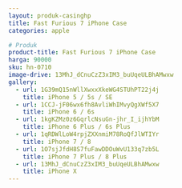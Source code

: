 ```yaml
---
layout: produk-casinghp
title: Fast Furious 7 iPhone Case
categories: apple

# Produk
product-title: Fast Furious 7 iPhone Case
harga: 90000
sku: hn-0710
image-drive: 13MhJ_dCnuCzZ3xIM3_buUqeULBhAMwxw
gallery:
  - url: 1G39mQ15nWllXwxxXkeWG4STUhPT22j4j
    title: iPhone 5 / 5s / SE
  - url: 1CCJ-jF06wx6fh8AvliWhIMvyQgXWf5X7
    title: iPhone 6 / 6s
  - url: 1kgKZMz0z6GqrlcNsuGn-jhr_I_ijhYbM
    title: iPhone 6 Plus / 6s Plus
  - url: 1qRDWlLoW4rpjZXXnmiM78RoQfJlWTIYr
    title: iPhone 7 / 8
  - url: 1O7sjJfdH8S7fuFawDDOuWvU133q7zb5L
    title: iPhone 7 Plus / 8 Plus
  - url: 13MhJ_dCnuCzZ3xIM3_buUqeULBhAMwxw
    title: iPhone X
---
```

